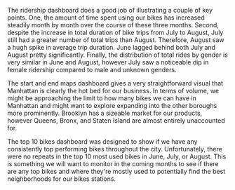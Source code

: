 The ridership dashboard does a good job of illustrating a couple of key points. One, the amount of time spent using our bikes has increased steadily month by month over the    course of these three months. Second, despite the increase in total duration of bike trips from July to August, July still had a greater number of total trips than August. Therefore, August saw a hugh spike in average trip duration. June lagged behind both July and August pretty significantly. Finally, the distribution of total rides by gender is very similar in June and August, however July saw a noticeable dip in female ridership compared to male and unknown genders.

The start and end maps dashboard gives a very straightforward visual that Manhattan is clearly the hot bed for our business. In terms of volume, we might be approaching the limit to how many bikes we can have in Manhattan and might want to explore expanding into the other boroughs more prominently. Brooklyn has a sizeable market for our products, however Queens, Bronx, and Staten Island are almost entirely unaccounted for.

The top 10 bikes dashboard was designed to show if we have any consistently top performing bikes throughout the city. Unfortunately, there were no repeats in the top 10 most used bikes in June, July, or August. This is something we will want to monitor in the coming months to see if there are any top bikes and where they're mostly used to potentially find the best neighborhoods for our bikes stations.
